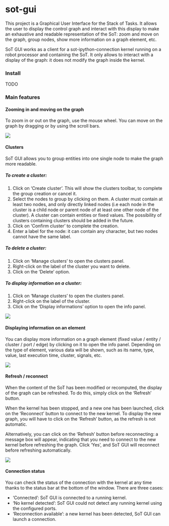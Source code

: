 # sot-gui

This project is a Graphical User Interface for the Stack of Tasks. It allows the user to display the control graph and interact with this display to make an exhaustive and readable representation of the SoT: zoom and move on the graph, group nodes, show more information on a graph element, etc.

SoT GUI works as a client for a sot-ipython-connection kernel running on a robot processor and containing the SoT. It only allows to interact with a display of the graph: it does not modify the graph inside the kernel.


### Install
TODO


### Main features

#### Zooming in and moving on the graph
To zoom in or out on the graph, use the mouse wheel.
You can move on the graph by dragging or by using the scroll bars.

![](https://github.com/stack-of-tasks/sot-gui/blob/main/doc/justine_fricou_04-04-2022_05-08-2022/zoom.gif)

#### Clusters
SoT GUI allows you to group entities into one single node to make the graph more readable.

##### To create a cluster:
1. Click on ‘Create cluster’. This will show the clusters toolbar, to complete the group creation or cancel it.
2. Select the nodes to group by clicking on them.
A cluster must contain at least two nodes, and only directly linked nodes (i.e each node in the cluster is a child node or parent node of at least one other node of the cluster).
A cluster can contain entities or fixed values. The possibility of clusters containing clusters should be added in the future.
3. Click on ‘Confirm cluster’ to complete the creation.
4. Enter a label for the node: it can contain any character, but two nodes cannot have the same label.

##### To delete a cluster:
1. Click on ‘Manage clusters’ to open the clusters panel.
2. Right-click on the label of the cluster you want to delete.
3. Click on the ‘Delete’ option.

##### To display information on a cluster:
1. Click on ‘Manage clusters’ to open the clusters panel.
2. Right-click on the label of the cluster.
3. Click on the ‘Display informations’ option to open the info panel.

![](https://github.com/stack-of-tasks/sot-gui/blob/main/doc/justine_fricou_04-04-2022_05-08-2022/clusters.gif)


#### Displaying information on an element
You can display more information on a graph element (fixed value / entity / cluster / port / edge) by clicking on it to open the info panel.
Depending on the type of element, various data will be shown, such as its name, type, value, last execution time, cluster, signals, etc.

![](https://github.com/stack-of-tasks/sot-gui/blob/main/doc/justine_fricou_04-04-2022_05-08-2022/element_info_panel.gif)

#### Refresh / reconnect
When the content of the SoT has been modified or recomputed, the display of the graph can be refreshed.
To do this, simply click on the ‘Refresh’ button.

When the kernel has been stopped, and a new one has been launched, click on the ‘Reconnect’ button to connect to the new kernel. To display the new graph, you will have to click on the ‘Refresh’ button, as the refresh is not automatic.

Alternatively, you can click on the ‘Refresh’ button before reconnecting: a message box will appear, indicating that you need to connect to the new kernel before refreshing the graph. Click ‘Yes’, and SoT GUI will reconnect before refreshing automatically.

![](https://github.com/stack-of-tasks/sot-gui/blob/main/doc/justine_fricou_04-04-2022_05-08-2022/refresh_reconnect.gif)

#### Connection status
You can check the status of the connection with the kernel at any time thanks to the status bar at the bottom of the window. There are three cases:
- ‘Connected’: SoT GUI is connected to a running kernel.
- ‘No kernel detected’: SoT GUI could not detect any running kernel using the configured ports.
- ‘Reconnection available’: a new kernel has been detected, SoT GUI can launch a connection.

